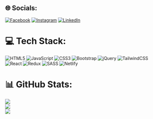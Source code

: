 
## 🌐 Socials:
[![Facebook](https://img.shields.io/badge/Facebook-%231877F2.svg?logo=Facebook&logoColor=white)](https://facebook.com/vusalhasanov09) [![Instagram](https://img.shields.io/badge/Instagram-%23E4405F.svg?logo=Instagram&logoColor=white)](https://instagram.com/vusal_hasanov09) [![LinkedIn](https://img.shields.io/badge/LinkedIn-%230077B5.svg?logo=linkedin&logoColor=white)](https://linkedin.com/in/vusalhasanovdev) 

# 💻 Tech Stack:
![HTML5](https://img.shields.io/badge/html5-%23E34F26.svg?style=for-the-badge&logo=html5&logoColor=white) ![JavaScript](https://img.shields.io/badge/javascript-%23323330.svg?style=for-the-badge&logo=javascript&logoColor=%23F7DF1E) ![CSS3](https://img.shields.io/badge/css3-%231572B6.svg?style=for-the-badge&logo=css3&logoColor=white) ![Bootstrap](https://img.shields.io/badge/bootstrap-%23563D7C.svg?style=for-the-badge&logo=bootstrap&logoColor=white) ![jQuery](https://img.shields.io/badge/jquery-%230769AD.svg?style=for-the-badge&logo=jquery&logoColor=white) ![TailwindCSS](https://img.shields.io/badge/tailwindcss-%2338B2AC.svg?style=for-the-badge&logo=tailwind-css&logoColor=white) ![React](https://img.shields.io/badge/react-%2320232a.svg?style=for-the-badge&logo=react&logoColor=%2361DAFB) ![Redux](https://img.shields.io/badge/redux-%23593d88.svg?style=for-the-badge&logo=redux&logoColor=white) ![SASS](https://img.shields.io/badge/SASS-hotpink.svg?style=for-the-badge&logo=SASS&logoColor=white) ![Netlify](https://img.shields.io/badge/netlify-%23000000.svg?style=for-the-badge&logo=netlify&logoColor=#00C7B7)
# 📊 GitHub Stats:
![](https://github-readme-stats.vercel.app/api?username=vusalhasanov09&theme=dark&hide_border=false&include_all_commits=true&count_private=false)<br/>
![](https://github-readme-streak-stats.herokuapp.com/?user=vusalhasanov09&theme=dark&hide_border=false)<br/>
![](https://github-readme-stats.vercel.app/api/top-langs/?username=vusalhasanov99&theme=dark&hide_border=false&include_all_commits=true&count_private=false&layout=compact)


